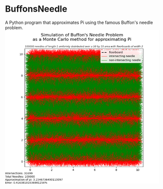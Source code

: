 # BuffonsNeedle
A Python program that approximates Pi using the famous Buffon's needle problem.
![Buffon.png](Buffon.png)
